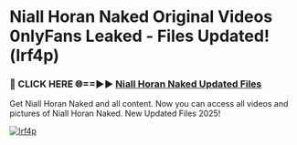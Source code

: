 # Niall Horan Naked Original Videos 0nlyFans Leaked - Files Updated! (lrf4p)

<h3>🔴 CLICK HERE 🌐==►► <a href="https://tinyurl.com/up5wt9bj" rel="nofollow">Niall Horan Naked Updated Files</a></h3>

Get Niall Horan Naked and all content. Now you can access all videos and pictures of Niall Horan Naked. New Updated Files 2025!

[![lrf4p](https://i.imgur.com/ABiUzMV.gif)](https://tinyurl.com/up5wt9bj)
